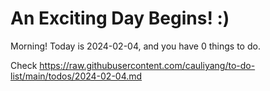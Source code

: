 # An Exciting Day Begins! :)

Morning! Today is 2024-02-04, and you have 0 things to do.

Check https://raw.githubusercontent.com/cauliyang/to-do-list/main/todos/2024-02-04.md
